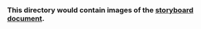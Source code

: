 ### This directory would contain images of the [storyboard document](https://github.com/virtual-labs/ph3-exp-dev-process/blob/main/storyboard/README.org).
